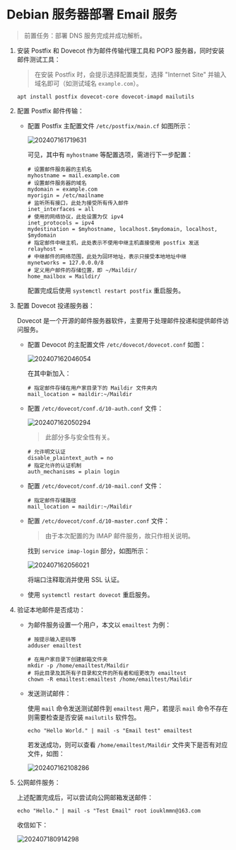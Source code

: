 # Debian 服务器部署 Email 服务

> 前置任务：部署 DNS 服务完成并成功解析。

1. 安装 Postfix 和 Dovecot 作为邮件传输代理工具和 POP3 服务器，同时安装邮件测试工具：

   > 在安装 Postfix 时，会提示选择配置类型，选择 "Internet Site" 并输入域名即可（如测试域名 `example.com`）。

   ```shell
   apt install postfix dovecot-core dovecot-imapd mailutils
   ```

2. 配置 Postfix 邮件传输：

   - 配置 Postfix 主配置文件 `/etc/postfix/main.cf` 如图所示：

     ![202407161719631](https://oss.isiou.cn//images/202407161719631.png)

     可见，其中有 `myhostname` 等配置选项，需进行下一步配置：

     ```shell
     # 设置邮件服务器的主机名
     myhostname = mail.example.com
     # 设置邮件服务器的域名
     mydomain = example.com
     myorigin = /etc/mailname
     # 监听所有接口，此处为接受所有传入邮件
     inet_interfaces = all
     # 使用的网络协议，此处设置为仅 ipv4
     inet_protocols = ipv4
     mydestination = $myhostname, localhost.$mydomain, localhost, $mydomain
     # 指定邮件中继主机，此处表示不使用中继主机直接使用 postfix 发送
     relayhost =
     # 中继邮件的网络范围，此处为回环地址，表示只接受本地地址中继
     mynetworks = 127.0.0.0/8
     # 定义用户邮件的存储位置，即 ~/Maildir/
     home_mailbox = Maildir/
     ```

     配置完成后使用 `systemctl restart postfix` 重启服务。

3. 配置 Dovecot 投递服务器：

   Dovecot 是一个开源的邮件服务器软件，主要用于处理邮件投递和提供邮件访问服务。

   - 配置 Devocot 的主配置文件 `/etc/dovecot/dovecot.conf` 如图：

     ![202407162046054](https://oss.isiou.cn//images/202407162046054.png)

     在其中新加入：

     ```shell
     # 指定邮件存储在用户家目录下的 Maildir 文件夹内
     mail_location = maildir:~/Maildir
     ```

   - 配置 `/etc/dovecot/conf.d/10-auth.conf` 文件：

     ![202407162050294](https://oss.isiou.cn//images/202407162050294.png)

     > 此部分多与安全性有关。

     ```shell
     # 允许明文认证
     disable_plaintext_auth = no
     # 指定允许的认证机制
     auth_mechanisms = plain login
     ```

   - 配置 `/etc/dovecot/conf.d/10-mail.conf` 文件：

     ```shell
     # 指定邮件存储路径
     mail_location = maildir:~/Maildir
     ```

   - 配置 `/etc/dovecot/conf.d/10-master.conf` 文件：

     > 由于本次配置的为 IMAP 邮件服务，故只作相关说明。

     找到 `service imap-login` 部分，如图所示：

     ![202407162056021](https://oss.isiou.cn//images/202407162056021.png)

     将端口注释取消并使用 SSL 认证。

   - 使用 `systemctl restart dovecot` 重启服务。

4. 验证本地邮件是否成功：

   - 为邮件服务设置一个用户，本文以 `emailtest` 为例：

     ```shell
     # 按提示输入密码等
     adduser emailtest

     # 在用户家目录下创建邮箱文件夹
     mkdir -p /home/emailtest/Maildir
     # 将此目录及其所有子目录和文件的所有者和组更改为 emailtest
     chown -R emailtest:emailtest /home/emailtest/Maildir
     ```

   - 发送测试邮件：

     使用 `mail` 命令发送测试邮件到 `emailtest` 用户，若提示 `mail` 命令不存在则需要检查是否安装 `mailutils` 软件包。

     ```shell
     echo "Hello World." | mail -s "Email test" emailtest
     ```

     若发送成功，则可以查看 `/home/emailtest/Maildir` 文件夹下是否有对应文件，如图：

     ![202407162108286](https://oss.isiou.cn//images/202407162108286.png)

5. 公网邮件服务：

   上述配置完成后，可以尝试向公网邮箱发送邮件：

   ```shell
   echo "Hello." | mail -s "Test Email" root iouklmmn@163.com
   ```

   收信如下：

   ![202407180914298](https://oss.isiou.cn//images/202407180914298.png)
